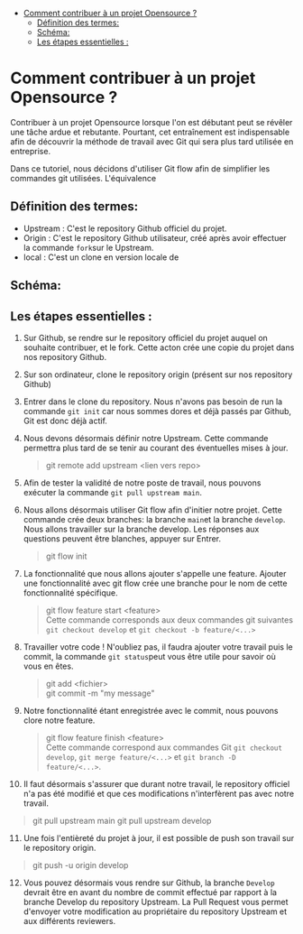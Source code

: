 - [Comment contribuer à un projet Opensource ?](#comment-contribuer-à-un-projet-opensource-)
  - [Définition des termes:](#définition-des-termes)
  - [Schéma:](#schéma)
  - [Les étapes essentielles :](#les-étapes-essentielles-)

# Comment contribuer à un projet Opensource ? 

Contribuer à un projet Opensource lorsque l'on est débutant peut se révêler une tâche ardue et rebutante. Pourtant, cet entraînement est indispensable afin de découvrir la méthode de travail avec Git qui sera plus tard utilisée en entreprise.  

Dans ce tutoriel, nous décidons d'utiliser Git flow afin de simplifier les commandes git utilisées. L'équivalence 

## Définition des termes: 

- Upstream : C'est le repository Github officiel du projet.
- Origin : C'est le repository Github utilisateur, créé après avoir effectuer la commande ```fork```sur le Upstream. 
- local : C'est un clone en version locale de 

## Schéma: 

## Les étapes essentielles : 

1) Sur Github, se rendre sur le repository officiel du projet auquel on souhaite contribuer, et le fork. Cette acton crée une copie du projet dans nos repository Github.  

2) Sur son ordinateur, clone le repository origin (présent sur nos repository Github)  

3) Entrer dans le clone du repository. Nous n'avons pas besoin de run la commande ```git init``` car nous sommes dores et déjà passés par Github, Git est donc déjà actif.  

4) Nous devons désormais définir notre Upstream. Cette commande permettra plus tard de se tenir au courant des éventuelles mises à jour. 
   > git remote add upstream \<lien vers repo\>  
5) Afin de tester la validité de notre poste de travail, nous pouvons exécuter la commande ```git pull upstream main```.  

6) Nous allons désormais utiliser Git flow afin d'initier notre projet. Cette commande crée deux branches: la branche ```main```et la branche ```develop```. Nous allons travailler sur la branche develop. Les réponses aux questions peuvent être blanches, appuyer sur Entrer.  
   > git flow init

7) La fonctionnalité que nous allons ajouter s'appelle une feature. Ajouter une fonctionnalité avec git flow crée une branche pour le nom de cette fonctionnalité spécifique.  
   > git flow feature start \<feature\>   
Cette commande corresponds aux deux commandes git suivantes ```git checkout develop``` et ```git checkout -b feature/<...>```

8) Travailler votre code ! N'oubliez pas, il faudra ajouter votre travail puis le commit, la commande ```git status```peut vous être utile pour savoir où vous en êtes.  
   > git add \<fichier\>  
   > git commit -m "my message"  

9) Notre fonctionnalité étant enregistrée avec le commit, nous pouvons clore notre feature.  
   > git flow feature finish \<feature\>  
Cette commande correspond aux commandes Git ```git checkout develop```, ```git merge feature/<...>``` et ```git branch -D feature/<...>```.   

10) Il faut désormais s'assurer que durant notre travail, le repository officiel n'a pas été modifié et que ces modifications n'interfèrent pas avec notre travail.   
   > git pull upstream main
   > git pull upstream develop   

11) Une fois l'entièreté du projet à jour, il est possible de push son travail sur le repository origin.   
   > git push -u origin develop  

12) Vous pouvez désormais vous rendre sur Github, la branche ```Develop``` devrait être en avant du nombre de commit effectué par rapport à la branche Develop du repository Upstream. La Pull Request vous permet d'envoyer votre modification au propriétaire du repository Upstream et aux différents reviewers. 

